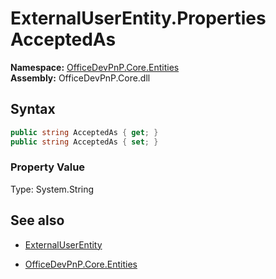 # ExternalUserEntity.Properties AcceptedAs
**Namespace:** [OfficeDevPnP.Core.Entities](OfficeDevPnP.Core.Entities.md)  
**Assembly:** OfficeDevPnP.Core.dll  
## Syntax
```C#
public string AcceptedAs { get; }
public string AcceptedAs { set; }
```

### Property Value
Type: System.String  

## See also
- [ExternalUserEntity](ExternalUserEntity.md) 

- [OfficeDevPnP.Core.Entities](OfficeDevPnP.Core.Entities.md)
